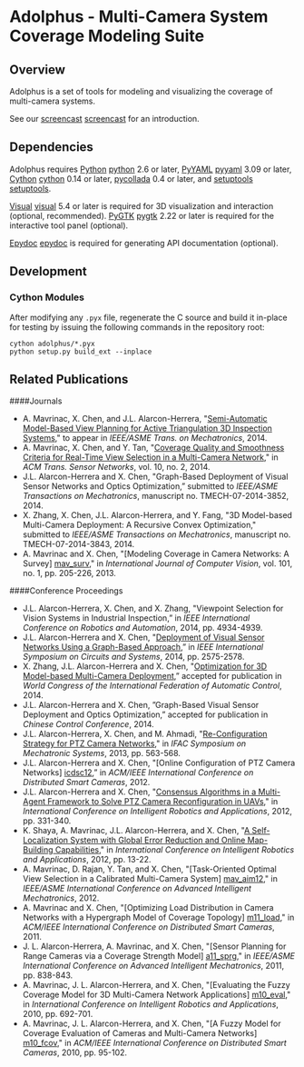 # Adolphus - Multi-Camera System Coverage Modeling Suite


## Overview

Adolphus is a set of tools for modeling and visualizing the coverage of
multi-camera systems.

See our [screencast] [screencast] for an introduction.


## Dependencies

Adolphus requires [Python] [python] 2.6 or later, [PyYAML] [pyyaml] 3.09 or later, [Cython] [cython] 0.14 or later, [pycollada][collada] 0.4 or later, and [setuptools] [setuptools].

[Visual] [visual] 5.4 or later is required for 3D visualization and interaction
(optional, recommended). [PyGTK] [pygtk] 2.22 or later is required for the
interactive tool panel (optional).

[Epydoc] [epydoc] is required for generating API documentation (optional).


## Development

### Cython Modules

After modifying any `.pyx` file, regenerate the C source and build it in-place
for testing by issuing the following commands in the repository root:

    cython adolphus/*.pyx
    python setup.py build_ext --inplace


## Related Publications

####Journals

* A. Mavrinac, X. Chen, and J.L. Alarcon-Herrera, "[Semi-Automatic Model-Based View Planning for Active Triangulation 3D Inspection Systems][tmech-m-14]," to appear in *IEEE/ASME Trans. on Mechatronics*, 2014.
* A. Mavrinac, X. Chen, and Y. Tan, "[Coverage Quality and Smoothness Criteria for Real-Time View Selection in a Multi-Camera Network][tosn-m-14]," in *ACM Trans. Sensor Networks*, vol. 10, no. 2, 2014.
* J.L. Alarcon-Herrera and X. Chen, "Graph-Based Deployment of Visual Sensor Networks and Optics Optimization,” submitted to *IEEE/ASME Transactions on Mechatronics*, manuscript no. TMECH-07-2014-3852, 2014.
* X. Zhang, X. Chen, J.L. Alarcon-Herrera, and Y. Fang, "3D Model-based Multi-Camera Deployment: A Recursive Convex Optimization," submitted to *IEEE/ASME Transactions on Mechatronics*, manuscript no. TMECH-07-2014-3843, 2014.
* A. Mavrinac and X. Chen, "[Modeling Coverage in Camera Networks: A Survey] [mav_surv]," in *International Journal of Computer Vision*, vol. 101, no. 1, pp. 205-226, 2013.

####Conference Proceedings

* J.L. Alarcon-Herrera, X. Chen, and X. Zhang, "Viewpoint Selection for Vision Systems in Industrial Inspection,” in *IEEE International Conference on Robotics and Automation*, 2014, pp. 4934-4939.
* J.L. Alarcon-Herrera and X. Chen, "[Deployment of Visual Sensor Networks Using a Graph-Based Approach][iscas-14],” in *IEEE International Symposium on Circuits and Systems*, 2014, pp. 2575-2578.
* X. Zhang, J.L. Alarcon-Herrera and X. Chen, "[Optimization for 3D Model-based Multi-Camera Deployment][ifac2014],” accepted for publication in *World Congress of the International Federation of Automatic Control*, 2014.
* J.L. Alarcon-Herrera and X. Chen, ”Graph-Based Visual Sensor Deployment and Optics Optimization,” accepted for publication in *Chinese Control Conference*, 2014.
* J.L. Alarcon-Herrera, X. Chen, and M. Ahmadi, "[Re-Configuration Strategy for PTZ Camera Networks][ifac-a-13]," in *IFAC Symposium on Mechatronic Systems*, 2013, pp. 563-568.
* J.L. Alarcon-Herrera and X. Chen, "[Online Configuration of PTZ Camera Networks] [icdsc12],” in *ACM/IEEE International Conference on Distributed Smart Cameras*, 2012.
* J.L. Alarcon-Herrera and X. Chen, "[Consensus Algorithms in a Multi-Agent Framework to Solve PTZ Camera Reconfiguration in UAVs][icira-a-12]," in *International Conference on Intelligent Robotics and Applications*, 2012, pp. 331-340.
* K. Shaya, A. Mavrinac, J.L. Alarcon-Herrera, and X. Chen, "[A Self-Localization System with Global Error Reduction and Online Map-Building Capabilities][icira-s-12]," in *International Conference on Intelligent Robotics and Applications*, 2012, pp. 13-22.
* A. Mavrinac, D. Rajan, Y. Tan, and X. Chen, "[Task-Oriented Optimal View Selection in a Calibrated Multi-Camera System] [mav_aim12]," in *IEEE/ASME International Conference on Advanced Intelligent Mechatronics*, 2012.
* A. Mavrinac and X. Chen, "[Optimizing Load Distribution in Camera Networks with a Hypergraph Model of Coverage Topology] [m11_load]," in *ACM/IEEE International Conference on Distributed Smart Cameras*, 2011.
* J. L. Alarcon-Herrera, A. Mavrinac, and X. Chen, "[Sensor Planning for Range Cameras via a Coverage Strength Model] [a11_sprg]," in *IEEE/ASME International Conference on Advanced Intelligent Mechatronics*, 2011, pp. 838-843.
* A. Mavrinac, J. L. Alarcon-Herrera, and X. Chen, "[Evaluating the Fuzzy Coverage Model for 3D Multi-Camera Network Applications] [m10_eval]," in *International Conference on Intelligent Robotics and Applications*, 2010, pp. 692-701.
* A. Mavrinac, J. L. Alarcon-Herrera, and X. Chen, "[A Fuzzy Model for Coverage Evaluation of Cameras and Multi-Camera Networks] [m10_fcov]," in *ACM/IEEE International Conference on Distributed Smart Cameras*, 2010, pp. 95-102.


[python]: http://www.python.org
[cython]: http://cython.org
[pyyaml]: http://pyyaml.org
[visual]: http://vpython.org
[epydoc]: http://epydoc.sourceforge.net
[pygtk]: http://www.pygtk.org/
[setuptools]: http://pypi.python.org/pypi/setuptools
[screencast]: http://www.youtube.com/watch?v=M-l79fkmmmA
[collada]: https://github.com/pycollada/pycollada

[iscas-14]:http://ieeexplore.ieee.org/xpl/articleDetails.jsp?arnumber=6865699&refinements%3D4277101843%26sortType%3Dasc_p_Sequence%26filter%3DAND%28p_IS_Number%3A6865048%29
[ifac2014]:www.nt.ntnu.no/users/skoge/prost/proceedings/ifac2014/media/files/1097.pdf
[ifac-a-13]:http://www.ifac-papersonline.net/Detailed/59145.html
[icira-a-12]:http://dl.acm.org/citation.cfm?id=2404301#!
[icira-s-12]:http://dl.acm.org/citation.cfm?id=2404347#!
[tosn-m-14]:http://mavrinac.com/files/academic/mavrinac14_camsel.pdf
[tmech-m-14]:http://ieeexplore.ieee.org/xpls/abs_all.jsp?arnumber=6818412&tag=1
[icdsc12]: http://ieeexplore.ieee.org/xpl/articleDetails.jsp?reload=true&arnumber=6470136&sortType%3Dasc_p_Sequence%26filter%3DAND%28p_IS_Number%3A6470120%29
[mav_aim12]: http://mavrinac.com/files/academic/mavrinac12_camsel.pdf
[mav_surv]: http://mavrinac.com/files/academic/mavrinac12_cncov.pdf
[m10_fcov]: http://mavrinac.com/files/academic/mavrinac10_fuzzycoverage.pdf
[m10_eval]: http://mavrinac.com/files/academic/mavrinac10_fcm3deval.pdf
[a11_sprg]: http://mavrinac.com/files/academic/alarcon11_sprange.pdf
[m11_load]: http://mavrinac.com/files/academic/mavrinac11_loaddist.pdf
